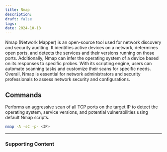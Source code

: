 ```yaml
---
title: Nmap
description: 
draft: false
tags: 
date: 2024-10-18
---
```


Nmap (Network Mapper) is an open-source tool used for network discovery and security auditing. It identifies active devices on a network, determines open ports, and detects the services and their versions running on those ports. Additionally, Nmap can infer the operating system of a device based on its responses to specific probes. With its scripting engine, users can automate scanning tasks and customize their scans for specific needs. Overall, Nmap is essential for network administrators and security professionals to assess network security and configurations.


## Commands
Performs an aggressive scan of all TCP ports on the target IP to detect the operating system, service versions, and potential vulnerabilities using default Nmap scripts.
```bash
nmap -A -sC -p- <IP>
```

---
### Supporting Content